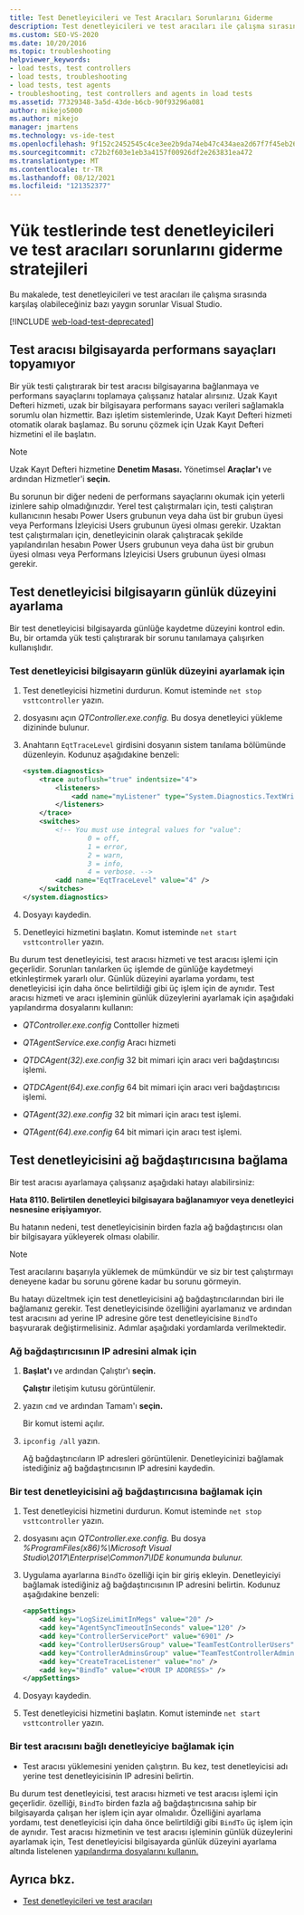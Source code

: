 ```yaml
---
title: Test Denetleyicileri ve Test Aracıları Sorunlarını Giderme
description: Test denetleyicileri ve test aracıları ile çalışma sırasında karşılaş olabileceğiniz bazı yaygın sorunlar hakkında bilgi Visual Studio.
ms.custom: SEO-VS-2020
ms.date: 10/20/2016
ms.topic: troubleshooting
helpviewer_keywords:
- load tests, test controllers
- load tests, troubleshooting
- load tests, test agents
- troubleshooting, test controllers and agents in load tests
ms.assetid: 77329348-3a5d-43de-b6cb-90f93296a081
author: mikejo5000
ms.author: mikejo
manager: jmartens
ms.technology: vs-ide-test
ms.openlocfilehash: 9f152c2452545c4ce3ee2b9da74eb47c434aea2d67f7f45eb26806c27767e02d
ms.sourcegitcommit: c72b2f603e1eb3a4157f00926df2e263831ea472
ms.translationtype: MT
ms.contentlocale: tr-TR
ms.lasthandoff: 08/12/2021
ms.locfileid: "121352377"
---
```

# <a name="strategies-for-troubleshooting-test-controllers-and-test-agents-in-load-tests"></a>Yük testlerinde test denetleyicileri ve test aracıları sorunlarını giderme stratejileri

Bu makalede, test denetleyicileri ve test aracıları ile çalışma sırasında karşılaş olabileceğiniz bazı yaygın sorunlar Visual Studio.

[!INCLUDE [web-load-test-deprecated](includes/web-load-test-deprecated.md)]

## <a name="unable-to-collect-performance-counters-on-test-agent-computer"></a>Test aracısı bilgisayarda performans sayaçları topyamıyor

Bir yük testi çalıştırarak bir test aracısı bilgisayarına bağlanmaya ve performans sayaçlarını toplamaya çalışsanız hatalar alırsınız. Uzak Kayıt Defteri hizmeti, uzak bir bilgisayara performans sayacı verileri sağlamakla sorumlu olan hizmettir. Bazı işletim sistemlerinde, Uzak Kayıt Defteri hizmeti otomatik olarak başlamaz. Bu sorunu çözmek için Uzak Kayıt Defteri hizmetini el ile başlatın.

> [!NOTE]
> Uzak Kayıt Defteri hizmetine **Denetim Masası.** Yönetimsel **Araçlar'ı** ve ardından Hizmetler'i **seçin.**

Bu sorunun bir diğer nedeni de performans sayaçlarını okumak için yeterli izinlere sahip olmadığınızdır. Yerel test çalıştırmaları için, testi çalıştıran kullanıcının hesabı Power Users grubunun veya daha üst bir grubun üyesi veya Performans İzleyicisi Users grubunun üyesi olması gerekir. Uzaktan test çalıştırmaları için, denetleyicinin olarak çalıştıracak şekilde yapılandırılan hesabın Power Users grubunun veya daha üst bir grubun üyesi olması veya Performans İzleyicisi Users grubunun üyesi olması gerekir.

## <a name="set-the-logging-level-on-a-test-controller-computer"></a>Test denetleyicisi bilgisayarın günlük düzeyini ayarlama

Bir test denetleyicisi bilgisayarda günlüğe kaydetme düzeyini kontrol edin. Bu, bir ortamda yük testi çalıştırarak bir sorunu tanılamaya çalışırken kullanışlıdır.

### <a name="to-set-the-logging-level-on-a-test-controller-computer"></a>Test denetleyicisi bilgisayarın günlük düzeyini ayarlamak için

1. Test denetleyicisi hizmetini durdurun. Komut isteminde `net stop vsttcontroller` yazın.

2. dosyasını açın *QTController.exe.config.* Bu dosya denetleyici yükleme dizininde bulunur.

3. Anahtarın `EqtTraceLevel` girdisini dosyanın sistem tanılama bölümünde düzenleyin. Kodunuz aşağıdakine benzeli:

    ```xml
    <system.diagnostics>
        <trace autoflush="true" indentsize="4">
            <listeners>
                <add name="myListener" type="System.Diagnostics.TextWriterTraceListener" initializeData="d:\VSTestHost.log" />
            </listeners>
        </trace>
        <switches>
            <!-- You must use integral values for "value":
                    0 = off,
                    1 = error,
                    2 = warn,
                    3 = info,
                    4 = verbose. -->
            <add name="EqtTraceLevel" value="4" />
        </switches>
    </system.diagnostics>
    ```

4. Dosyayı kaydedin.

5. Denetleyici hizmetini başlatın. Komut isteminde `net start vsttcontroller` yazın.

Bu durum test denetleyicisi, test aracısı hizmeti ve test aracısı işlemi için geçerlidir. Sorunları tanılarken üç işlemde de günlüğe kaydetmeyi etkinleştirmek yararlı olur. Günlük düzeyini ayarlama yordamı, test denetleyicisi için daha önce belirtildiği gibi üç işlem için de aynıdır. Test aracısı hizmeti ve aracı işleminin günlük düzeylerini ayarlamak için aşağıdaki yapılandırma dosyalarını kullanın:

- *QTController.exe.config* Conttoller hizmeti

- *QTAgentService.exe.config* Aracı hizmeti

- *QTDCAgent(32).exe.config* 32 bit mimari için aracı veri bağdaştırıcısı işlemi.

- *QTDCAgent(64).exe.config* 64 bit mimari için aracı veri bağdaştırıcısı işlemi.

- *QTAgent(32).exe.config* 32 bit mimari için aracı test işlemi.

- *QTAgent(64).exe.config* 64 bit mimari için aracı test işlemi.

## <a name="bind-a-test-controller-to-a-network-adapter"></a>Test denetleyicisini ağ bağdaştırıcısına bağlama

Bir test aracısı ayarlamaya çalışsanız aşağıdaki hatayı alabilirsiniz:

**Hata 8110. Belirtilen denetleyici bilgisayara bağlanamıyor veya denetleyici nesnesine erişiyamıyor.**

Bu hatanın nedeni, test denetleyicisinin birden fazla ağ bağdaştırıcısı olan bir bilgisayara yükleyerek olması olabilir.

> [!NOTE]
> Test aracılarını başarıyla yüklemek de mümkündür ve siz bir test çalıştırmayı deneyene kadar bu sorunu görene kadar bu sorunu görmeyin.

Bu hatayı düzeltmek için test denetleyicisini ağ bağdaştırıcılarından biri ile bağlamanız gerekir. Test denetleyicisinde özelliğini ayarlamanız ve ardından test aracısını ad yerine IP adresine göre test denetleyicisine `BindTo` başvurarak değiştirmelisiniz. Adımlar aşağıdaki yordamlarda verilmektedir.

### <a name="to-obtain-the-ip-address-of-the-network-adapter"></a>Ağ bağdaştırıcısının IP adresini almak için

1. **Başlat'ı** ve ardından Çalıştır'ı **seçin.**

     **Çalıştır** iletişim kutusu görüntülenir.

2. yazın `cmd` ve ardından Tamam'ı **seçin.**

     Bir komut istemi açılır.

3. `ipconfig /all` yazın.

     Ağ bağdaştırıcıların IP adresleri görüntülenir. Denetleyicinizi bağlamak istediğiniz ağ bağdaştırıcısının IP adresini kaydedin.

### <a name="to-bind-a-test-controller-to-a-network-adapter"></a>Bir test denetleyicisini ağ bağdaştırıcısına bağlamak için

1. Test denetleyicisi hizmetini durdurun. Komut isteminde `net stop vsttcontroller` yazın.

2. dosyasını açın *QTController.exe.config.* Bu dosya *%ProgramFiles(x86)%\Microsoft Visual Studio\2017\Enterprise\Common7\IDE konumunda bulunur.*

3. Uygulama ayarlarına `BindTo` özelliği için bir giriş ekleyin. Denetleyiciyi bağlamak istediğiniz ağ bağdaştırıcısının IP adresini belirtin. Kodunuz aşağıdakine benzeli:

    ```xml
    <appSettings>
        <add key="LogSizeLimitInMegs" value="20" />
        <add key="AgentSyncTimeoutInSeconds" value="120" />
        <add key="ControllerServicePort" value="6901" />
        <add key="ControllerUsersGroup" value="TeamTestControllerUsers" />
        <add key="ControllerAdminsGroup" value="TeamTestControllerAdmins" />
        <add key="CreateTraceListener" value="no" />
        <add key="BindTo" value="<YOUR IP ADDRESS>" />
    </appSettings>
    ```

4. Dosyayı kaydedin.

5. Test denetleyicisi hizmetini başlatın. Komut isteminde `net start vsttcontroller` yazın.

### <a name="to-connect-a-test-agent-to-a-bound-controller"></a>Bir test aracısını bağlı denetleyiciye bağlamak için

- Test aracısı yüklemesini yeniden çalıştırın. Bu kez, test denetleyicisi adı yerine test denetleyicisinin IP adresini belirtin.

Bu durum test denetleyicisi, test aracısı hizmeti ve test aracısı işlemi için geçerlidir. özelliği, `BindTo` birden fazla ağ bağdaştırıcısına sahip bir bilgisayarda çalışan her işlem için ayar olmalıdır. Özelliğini ayarlama yordamı, test denetleyicisi için daha önce belirtildiği gibi `BindTo` üç işlem için de aynıdır. Test aracısı hizmetinin ve test aracısı işleminin günlük düzeylerini ayarlamak için, Test denetleyicisi bilgisayarda günlük düzeyini ayarlama altında listelenen [yapılandırma dosyalarını kullanın.](#set-the-logging-level-on-a-test-controller-computer)

## <a name="see-also"></a>Ayrıca bkz.

- [Test denetleyicileri ve test aracıları](../test/configure-test-agents-and-controllers-for-load-tests.md)
